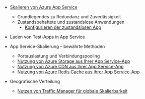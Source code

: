 * [Skalieren von Azure App Service](../app-service/app-service-scale.md)
	* Grundlegendes zu Redundanz und Zuverlässigkeit
	* Zustandsbehaftete und zustandslose Anwendungen
		* [Konfigurieren der zustandslosen App](/blog/disabling-arrs-instance-affinity-in-windows-azure-web-sites/)

* Laden von Test-Apps in App Service

* App Service-Skalierung – bewährte Methoden
	* Portauslastung und Verbindungspooling
	* [Nutzung von Azure Storage aus Ihrer App Service-App](../storage/storage-dotnet-how-to-use-blobs.md)
	* [Nutzung von Azure CDN aus Ihrer App Service-App](../cdn/cdn-overview.md)
	* [Nutzung von Azure Redis Cache aus Ihrer App Service-App](../redis-cache/cache-dotnet-how-to-use-azure-redis-cache.md)
		
* Geografische Verteilung
	* [Nutzen von Traffic Manager für globale Skalierbarkeit](../traffic-manager/traffic-manager-overview.md)

<!---HONumber=AcomDC_0121_2016-->